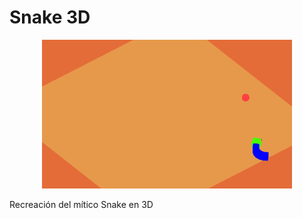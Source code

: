 # Snake 3D

<p align="center">
    <img width="400px" src="Game8Snake.gif"> 
</p>


Recreación del mítico Snake en 3D
